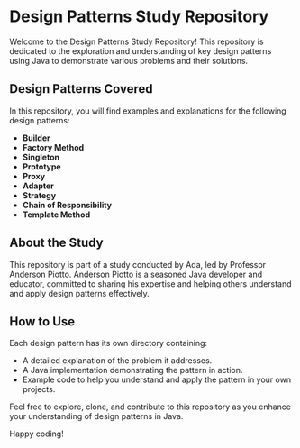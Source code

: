 # Design Patterns Study Repository

Welcome to the Design Patterns Study Repository! This repository is dedicated to the exploration and understanding of key design patterns using Java to demonstrate various problems and their solutions.

## Design Patterns Covered

In this repository, you will find examples and explanations for the following design patterns:

- **Builder**
- **Factory Method**
- **Singleton**
- **Prototype**
- **Proxy**
- **Adapter**
- **Strategy**
- **Chain of Responsibility**
- **Template Method**

## About the Study

This repository is part of a study conducted by Ada, led by Professor Anderson Piotto. Anderson Piotto is a seasoned Java developer and educator, committed to sharing his expertise and helping others understand and apply design patterns effectively.

## How to Use

Each design pattern has its own directory containing:
- A detailed explanation of the problem it addresses.
- A Java implementation demonstrating the pattern in action.
- Example code to help you understand and apply the pattern in your own projects.

Feel free to explore, clone, and contribute to this repository as you enhance your understanding of design patterns in Java.

Happy coding!